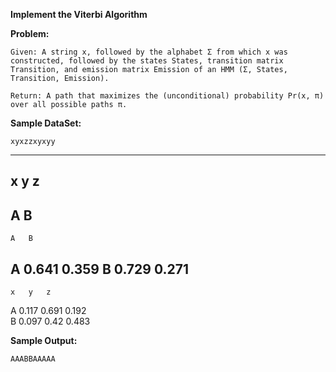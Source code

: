 **Implement the Viterbi Algorithm**

**Problem:**
	
	Given: A string x, followed by the alphabet Σ from which x was constructed, followed by the states States, transition matrix Transition, and emission matrix Emission of an HMM (Σ, States, Transition, Emission).
	
	Return: A path that maximizes the (unconditional) probability Pr(x, π) over all possible paths π.
	
**Sample DataSet:**
	
	xyxzzxyxyy
--------
x   y   z
--------
A   B
--------
    A   B
A   0.641   0.359
B   0.729   0.271
--------
    x   y   z
A   0.117   0.691   0.192   
B   0.097   0.42    0.483

**Sample Output:**
	
	AAABBAAAAA
